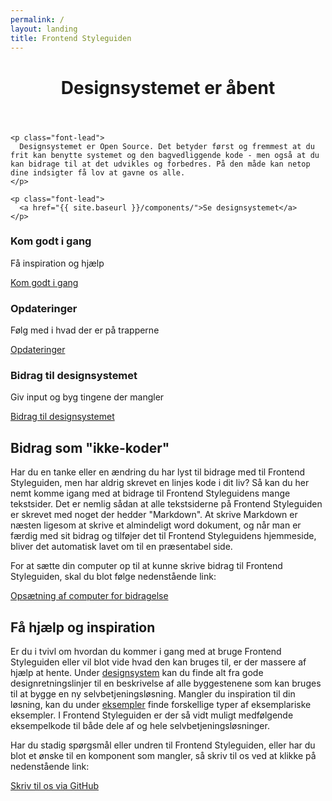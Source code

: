 ```yaml
---
permalink: /
layout: landing
title: Frontend Styleguiden
---
```


<div class="row">
  <div class="col-12 styleguide-content content">
    <header>
      <h1>Designsystemet er åbent</h1>
    </header>

    <p class="font-lead">
      Designsystemet er Open Source. Det betyder først og fremmest at du frit kan benytte systemet og den bagvedliggende kode - men også at du kan bidrage til at det udvikles og forbedres. På den måde kan netop dine indsigter få lov at gavne os alle.
    </p>

    <p class="font-lead">
      <a href="{{ site.baseurl }}/components/">Se designsystemet</a>
    </p>
  </div>
  <div class="col-lg-4">
    <div class="card card-medium">
        <div class="card-header">
            <h3>Kom godt i gang</h3>
            <p>Få inspiration og hjælp</p>
        </div>
        <div class="card-block card-content card-center">
          <div>
            <i class="mdi mdi-thumb-up-outline mdi-48px"></i>
          </div>
        </div>
        <div class="card-action">
            <a href="{{ site.baseurl }}/getting-started/">Kom godt i gang</a>
        </div>
    </div>
  </div>
  <div class="col-lg-4">
    <div class="card card-medium">
        <div class="card-header">
            <h3>Opdateringer</h3>
            <p>Følg med i hvad der er på trapperne</p>
        </div>
        <div class="card-block card-content card-center">
            <i class="mdi mdi-autorenew mdi-48px"></i>
        </div>
        <div class="card-action">
            <a href="{{ site.baseurl }}/whats-new/product-roadmap/">Opdateringer</a>
        </div>
    </div>
  </div>
  <div class="col-lg-4">
    <div class="card card-medium">
        <div class="card-header">
            <h3>Bidrag til designsystemet</h3>
            <p>Giv input og byg tingene der mangler</p>
        </div>
        <div class="card-block card-content card-center">
            <i class="mdi mdi-source-branch mdi-48px"></i>
        </div>
        <div class="card-action">
            <a href="{{ site.baseurl }}/getting-started/bidrag-til-designsystemet/">Bidrag til designsystemet</a>
        </div>
    </div>
  </div>
</div>
<div class="row">
  <div class="col-lg-6 content">
    <h2>Bidrag som &quot;ikke-koder&quot;</h2>
    <p>Har du en tanke eller en ændring du har lyst til bidrage med til Frontend Styleguiden, men har aldrig skrevet en linjes kode i dit liv? Så kan du her nemt komme igang med at bidrage til Frontend Styleguidens mange tekstsider. Det er nemlig sådan at alle tekstsiderne på Frontend Styleguiden er skrevet med noget der hedder "Markdown". At skrive Markdown er næsten ligesom at skrive et almindeligt word dokument, og når man er færdig med sit bidrag og tilføjer det til Frontend Styleguidens hjemmeside, bliver det automatisk lavet om til en præsentabel side.</p>
    <p>For at sætte din computer op til at kunne skrive bidrag til Frontend Styleguiden, skal du blot følge nedenstående link:</p>
    <p><a href="{{ site.baseurl }}/getting-started/bidrag-til-designsystemet/#bidrag-til-Styleguiden-uden-kendskab-til-kode">Opsætning af computer for bidragelse</a></p>
  </div>
  <div class="col-lg-6 content">
    <h2>Få hjælp og inspiration</h2>
    <p>Er du i tvivl om hvordan du kommer i gang med at bruge Frontend Styleguiden eller vil blot vide hvad den kan bruges til, er der massere af hjælp at hente. Under <a href="{{site.baseurl}}/components/">designsystem</a> kan du finde alt fra gode designretningslinjer til en beskrivelse af alle byggestenene som kan bruges til at bygge en ny selvbetjeningsløsning. Mangler du inspiration til din løsning, kan du under <a href="{{site.baseurl}}/page-templates/eksemplariske-eksempler/">eksempler</a> finde forskellige typer af eksemplariske eksempler. I Frontend Styleguiden er der så vidt muligt medfølgende eksempelkode til både dele af og hele selvbetjeningsløsninger.</p>
    <p>Har du stadig spørgsmål eller undren til Frontend Styleguiden, eller har du blot et ønske til en komponent som mangler, så skriv til os ved at klikke på nedenstående link:</p>
    <p><a href="https://github.com/FSGpilot/frontend-styleguide-poc/issues">Skriv til os via GitHub</a></p>
  </div>
</div>
